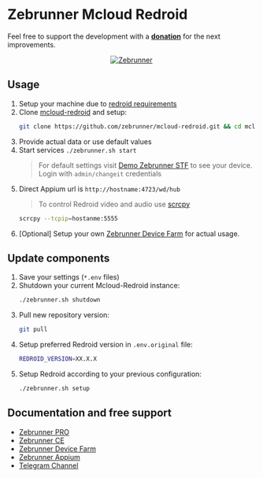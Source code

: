 # Zebrunner Mcloud Redroid

Feel free to support the development with a [**donation**](https://www.paypal.com/donate?hosted_button_id=JLQ4U468TWQPS) for the next improvements.

<p align="center">
  <a href="https://zebrunner.com/"><img alt="Zebrunner" src="https://github.com/zebrunner/zebrunner/raw/master/docs/img/zebrunner_intro.png"></a>
</p>

## Usage
1. Setup your machine due to [redroid requirements](https://github.com/remote-android/redroid-doc) 
2. Clone [mcloud-redroid](https://github.com/zebrunner/mcloud-redroid) and setup:
   ```bash
   git clone https://github.com/zebrunner/mcloud-redroid.git && cd mcloud-redroid && ./zebrunner.sh setup
   ```
3. Provide actual data or use default values
4. Start services `./zebrunner.sh start`
   > For default settings visit [Demo Zebrunner STF](https://demo.zebrunner.farm/stf) to see your device. Login with `admin/changeit` credentials
5. Direct Appium url is `http://hostname:4723/wd/hub`
   > To control Redroid video and audio use [scrcpy](https://github.com/Genymobile/scrcpy)
   ```bash
   scrcpy --tcpip=hostanme:5555
   ```
6. [Optional] Setup your own [Zebrunner Device Farm](https://github.com/zebrunner/mcloud) for actual usage.

## Update components
1. Save your settings (`*.env` files)
2. Shutdown your current Mcloud-Redroid instance:
   ```bash
   ./zebrunner.sh shutdown
   ```
3. Pull new repository version:
   ```bash
   git pull
   ```
4. Setup preferred Redroid version in  `.env.original` file:
   ```bash
   REDROID_VERSION=XX.X.X
   ```
5. Setup Redroid according to your previous configuration:
   ```bash
   ./zebrunner.sh setup
   ```

## Documentation and free support
* [Zebrunner PRO](https://zebrunner.com)
* [Zebrunner CE](https://zebrunner.github.io/community-edition)
* [Zebrunner Device Farm](https://github.com/zebrunner/mcloud)
* [Zebrunner Appium](https://github.com/zebrunner/appium)
* [Telegram Channel](https://t.me/zebrunner)

